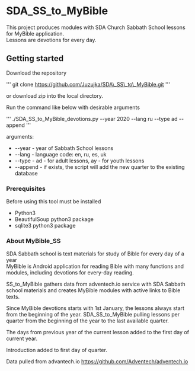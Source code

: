# SDA_SS_to_MyBible

This project produces modules with SDA Church Sabbath School lessons for MyBible application.  
Lessons are devotions for every day.

## Getting started


Download the repository

'''
git clone https://github.com/Juzujka/SDA\_SS\_to\_MyBible.git
'''

or download zip into the local directory.

Run the command like below with desirable arguments


'''
./SDA\_SS\_to\_MyBible\_devotions.py --year 2020 --lang ru --type ad --append
'''

arguments:
 * --year - year of Sabbath School lessons
 * --lang - language code: en, ru, es, uk
 * --type - ad - for adult lessons, ay - for youth lessons
 * --append - if exists, the script will add the new quarter to the existing database

### Prerequisites

Before using this tool must be installed
 * Python3
 * BeautifulSoup python3 package
 * sqlite3 python3 package


### About MyBible_SS

SDA Sabbath school is text materials for study of Bible for every day of a year  
MyBible is Android application for reading Bible with many functions and modules, including devotions for every-day reading.  

SS\_to\_MyBible gathers data from adventech.io service with SDA Sabbath school materials and creates MyBible modules with active links to Bible texts.  

Since MyBible devotions starts with 1st January, the lessons always start from the beginning of the year.
SDA\_SS\_to\_MyBible pulling lessons per quarter from the beginning of the year to the last available quarter.  

The days from previous year of the current lesson added to the first day of current year.  

Introduction added to first day of quarter.  

Data pulled from advantech.io https://github.com/Adventech/adventech.io
